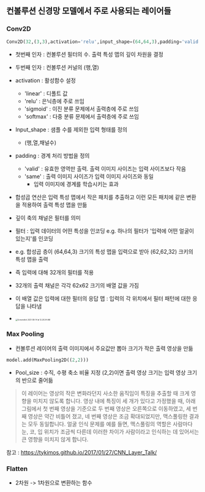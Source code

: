 ## 컨볼루션 신경망 모델에서 주로 사용되는 레이어들

### Conv2D 

```python
Conv2D(32,(3,3),activation='relu',input_shape=(64,64,3),padding='valid')
```

* 첫번째 인자 : 컨볼루션 필터의 수. 출력 특성 맵의 깊이 차원을 결정
* 두번째 인자 : 컨볼루션 커널의 (행,열)
* activation : 활성함수 설정
  * 'linear' : 디폴트 값
  * 'relu' : 은닉층에 주로 쓰임
  * 'sigmoid' : 이진 분류 문제에서 출력층에 주로 쓰임
  * 'softmax' : 다중 분류 문제에서 출력층에 주로 쓰임 
* Input_shape : 샘플 수를 제외한 입력 형태를 정의 
  * (행,열,채널수)
* padding : 경계 처리 방법을 정의
  * 'valid' : 유효한 영역만 출력. 출력 이미지 사이즈는 입력 사이즈보다 작음
  * 'same' : 출력 이미지 사이즈가 입력 이미지 사이즈와 동일 
    * 입력 이미지에 경계를 학습시키는 효과 

* 합성곱 연산은 입력 특성 맵에서 작은 패치를 추출하고 이런 모든 패치에 같은 변환을 적용하여 출력 특성 맵을 만듦
* 깊이 축의 채널은 필터를 의미
* 필터 : 입력 데이터의 어떤 특성을 인코딩 e.g. 하나의 필터가 '입력에 어떤 얼굴이 있는지'를 인코딩
* e.g. 합성곱 층이 (64,64,3) 크기의 특성 맵을 입력으로 받아 (62,62,32) 크키의 특성 맵을 출력
* 즉 입력에 대해 32개의 필터를 적용 
* 32개의 출력 채널은 각각 62x62 크기의 배열 값을 가짐
* 이 배열 값은 입력에 대한 필터의 응답 맵 : 입력의 각 위치에서 필터 패턴에 대한 응답을 나타냄
* <img src="/Users/yeji/Library/Application Support/typora-user-images/Screenshot 2021-08-14 at 12.28.34 AM.png" alt="Screenshot 2021-08-14 at 12.28.34 AM" style="zoom:33%;" />





### Max Pooling

* 컨볼루션 레이어의 출력 이미지에서 주요값만 뽑아 크기가 작은 출력 영상을 만듦

```python
model.add(MaxPooling2D((2,2)))
```

* Pool_size : 수직, 수평 축소 비율 지정 (2,2)이면 출력 영상 크기는 입력 영상 크기의 반으로 줄어듦 

> 이 레이어는 영상의 작은 변화라던지 사소한 움직임이 특징을 추출할 때 크게 영향을 미치지 않도록 합니다. 영상 내에 특징이 세 개가 있다고 가정했을 때, 아래 그림에서 첫 번째 영상을 기준으로 두 번째 영상은 오른쪽으로 이동하였고, 세 번째 영상은 약간 비틀어 졌고, 네 번째 영상은 조금 확대되었지만, 맥스풀링한 결과는 모두 동일합니다. 얼굴 인식 문제를 예를 들면, 맥스풀링의 역할은 사람마다 눈, 코, 입 위치가 조금씩 다른데 이러한 차이가 사람이라고 인식하는 데 있어서는 큰 영향을 미치지 않게 합니다.

참고 : https://tykimos.github.io/2017/01/27/CNN_Layer_Talk/



### Flatten

* 2차원 -> 1차원으로 변환하는 함수